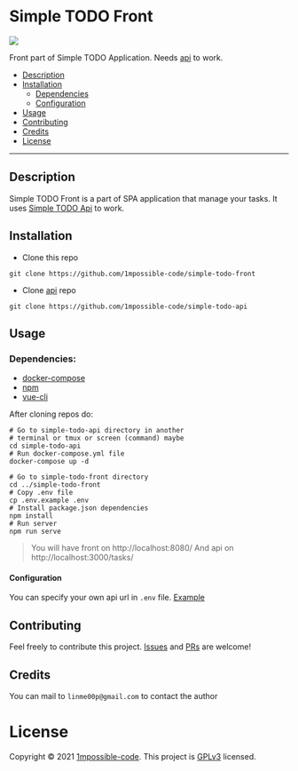 # Simple TODO Front

![](https://img.shields.io/github/license/1mpossible-code/simple-todo-front?color=green)

Front part of Simple TODO Application. Needs [api](https://github.com/1mpossible-code/simple-todo-api) to work.

* [Description](#description)
* [Installation](#installation)
  * [Dependencies](#dependencies)
  * [Configuration](#configuration)
* [Usage](#usage)
* [Contributing](#contributing)
* [Credits](#credits)
* [License](#license)

----

## Description

Simple TODO Front is a part of SPA application that manage your tasks.
It uses [Simple TODO Api](https://github.com/1mpossible-code/simple-todo-api#simple-todo-api) to work.

## Installation

* Clone this repo

```shell
git clone https://github.com/1mpossible-code/simple-todo-front
```

* Clone [api](https://github.com/1mpossible-code/simple-todo-api#simple-todo-api) repo
```shell
git clone https://github.com/1mpossible-code/simple-todo-api
```

## Usage

### Dependencies:

* [docker-compose](https://docs.docker.com/compose/)
* [npm](https://www.npmjs.com/)
* [vue-cli](https://cli.vuejs.org/)

After cloning repos do:

```shell
# Go to simple-todo-api directory in another
# terminal or tmux or screen (command) maybe
cd simple-todo-api
# Run docker-compose.yml file
docker-compose up -d

# Go to simple-todo-front directory
cd ../simple-todo-front
# Copy .env file
cp .env.example .env
# Install package.json dependencies
npm install
# Run server
npm run serve
```

> You will have front on http://localhost:8080/
> And api on http://localhost:3000/tasks/

#### Configuration

You can specify your own api url in `.env` file. [Example](.env.example)

## Contributing

Feel freely to contribute this project. [Issues](https://github.com/1mpossible-code/simple-todo-front/issues)
and [PRs](https://github.com/1mpossible-code/simple-todo-front/pulls) are welcome!

## Credits

You can mail to `linme00p@gmail.com` to contact the author

# License

Copyright © 2021 [1mpossible-code](https://github.com/1mpossible-code). This project
is [GPLv3](https://www.https://www.gnu.org/licenses/gpl-3.0.htmlgnu.org/licenses/gpl-3.0) licensed.
